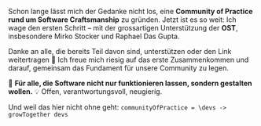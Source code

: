 Schon lange lässt mich der Gedanke nicht los, eine **Community of Practice rund um Software Craftsmanship** zu gründen. Jetzt ist es so weit: Ich wage den ersten Schritt – mit der grossartigen Unterstützung der **OST**, insbesondere Mirko Stocker und Raphael Das Gupta.

Danke an alle, die bereits Teil davon sind, unterstützen oder den Link weitertragen 🙏
Ich freue mich riesig auf das erste Zusammenkommen und darauf, gemeinsam das Fundament für unsere Community zu legen.

👥 **Für alle, die Software nicht nur funktionieren lassen, sondern gestalten wollen.**
💡 Offen, verantwortungsvoll, neugierig.

Und weil das hier nicht ohne geht: `communityOfPractice = \devs -> growTogether devs`
